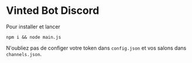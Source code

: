 # Vinted Bot Discord

Pour installer et lancer
```
npm i && node main.js
```

N'oubliez pas de configer votre token dans `config.json` et vos salons dans `channels.json`.
